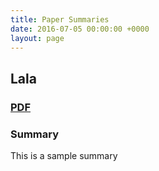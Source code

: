 ```yaml
---
title: Paper Summaries
date: 2016-07-05 00:00:00 +0000
layout: page
---
```

## Lala

### [PDF](http://arxiv.org/abs/1606.07792)

### Summary

This is a sample summary

